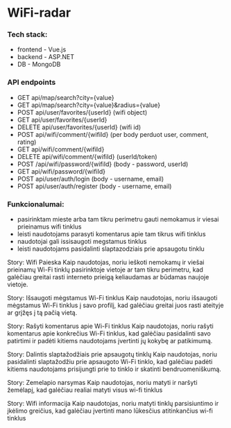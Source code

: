 # WiFi-radar

### Tech stack:
- frontend - Vue.js
- backend - ASP.NET
- DB - MongoDB

### API endpoints

- GET api/map/search?city={value}
- GET api/map/search?city={value}&radius={value}
- POST api/user/favorites/{userId} (wifi object)
- GET api/user/favorites/{userId}
- DELETE api/user/favorites/{userId} (wifi id)
- POST api/wifi/comment/{wifiId} (per body perduot user, comment, rating)
- GET api/wifi/comment/{wifiId}
- DELETE api/wifi/comment/{wifiId} (userId/token)
- POST /api/wifi/password/{wifiId} (body - password, userId)
- GET api/wifi/password/{wifiId}
- POST api/user/auth/login (body - username, email)
- POST api/user/auth/register (body - username, email)
  
  

###  Funkcionalumai:
- pasirinktam mieste arba tam tikru perimetru gauti nemokamus ir viesai prieinamus wifi tinklus
- leisti naudotojams parasyti komentarus apie tam tikrus wifi tinklus
- naudotojai gali issisaugoti megstamus tinklus
- leisti naudotojams pasidalinti slaptazodziais prie apsaugotu tinklu


Story: Wifi Paieska
Kaip naudotojas, 
noriu ieškoti nemokamų ir viešai prieinamų Wi-Fi tinklų pasirinktoje vietoje ar tam tikru perimetru,
kad galėčiau greitai rasti interneto prieigą keliaudamas ar būdamas naujoje vietoje.

Story: Išsaugoti mėgstamus Wi-Fi tinklus
Kaip naudotojas,
noriu išsaugoti mėgstamus Wi-Fi tinklus į savo profilį,
kad galėčiau greitai juos rasti ateityje ar grįžęs į tą pačią vietą.

Story: Rašyti komentarus apie Wi-Fi tinklus
Kaip naudotojas,
noriu rašyti komentarus apie konkrečius Wi-Fi tinklus,
kad galėčiau pasidalinti savo patirtimi ir padėti kitiems naudotojams įvertinti jų kokybę ar patikimumą.

Story: Dalintis slaptažodžiais prie apsaugotų tinklų 
Kaip naudotojas,
noriu pasidalinti slaptažodžiu prie apsaugoto Wi-Fi tinklo,
kad galėčiau padėti kitiems naudotojams prisijungti prie to tinklo ir skatinti bendruomeniškumą.

Story: Zemelapio narsymas
Kaip naudotojas,
noriu matyti ir naršyti žemėlapį,
kad galėčiau realiai matyti visus wi-fi tinklus

Story: Wifi informacija
Kaip naudotojas, 
noriu matyti tinklų parsisiuntimo ir įkėlimo greičius,
kad galėčiau įvertinti mano lūkesčius atitinkančius wi-fi tinklus
